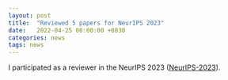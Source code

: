 ```yaml
---
layout: post
title:  "Reviewed 5 papers for NeurIPS 2023"
date:   2022-04-25 00:00:00 +0830
categories: news
tags: news
---
```


I participated as a reviewer in the NeurIPS 2023 (<a href= "https://nips.cc/">NeurIPS-2023</a>).